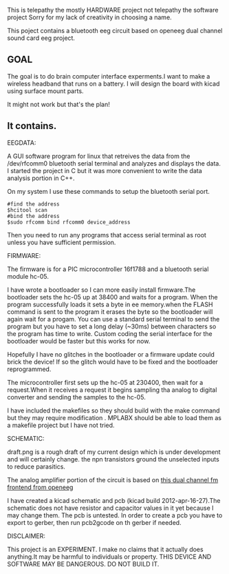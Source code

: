 This is telepathy the mostly HARDWARE project not telepathy the software project
Sorry for my lack of creativity in choosing a name.

This poject contains a bluetooth eeg circuit based on openeeg dual channel sound card eeg project.

GOAL
------
The goal is to do brain computer interface experments.I want to make a wireless headband that runs
on a battery. I will design the board with kicad using surface mount parts.

It might not work but that's the plan!



It contains.
---

EEGDATA:

A GUI software program for linux that retreives the data from the /dev/rfcomm0 bluetooth serial terminal
and analyzes and displays the data. I started the project in C but it was more convenient to write the data analysis portion in C++. 

On my system I use these commands to setup the bluetooth serial port.

 	#find the address
 	$hcitool scan
	#bind the address
	$sudo rfcomm bind rfcomm0 device_address

Then you need to run any programs that access serial terminal as root unless you have sufficient permission.



FIRMWARE:


The firmware is for a PIC microcontroller 16f1788 and a bluetooth serial module hc-05.

I have wrote a bootloader so I can more easily install firmware.The bootloader sets the hc-05 up at 38400 and waits for a program.
When the program successfully loads it sets a byte in ee memory.when the FLASH command is sent to the program it erases the byte
so the bootloader will again wait for a progam. You can use a standard serial terminal to send the program but you have to set a long delay (~30ms) between characters so the program has time to write. Custom coding the serial interface for the bootloader would be faster but this works for now.

Hopefully I have no glitches in the bootloader or a firmware update could brick the device! 
If so the glitch would have to be fixed and the bootloader reprogrammed.


The microcontroller first sets up the hc-05 at 230400, then wait for a request.When it receives  a request it begins sampling tha analog to digital converter and sending the samples to the hc-05.

I have included the makefiles so they should build with the make command but they may require modification . MPLABX should be able to load them as a makefile project but I have not tried.
 

SCHEMATIC:

draft.png is a rough draft of my current design which is under development and will certainly change. the npn transistors ground the unselected inputs to reduce parasitics.

The analog amplifier portion of the circuit is based on [this dual channel fm frontend from openeeg](http://openeeg.sourceforge.net/doc/hw/sceeg/DualChannelFMUnit-Sheet1.jpg) 

I have created a kicad schematic and pcb (kicad build 2012-apr-16-27).The schematic does not have resistor and capacitor values in it yet because I may change them. The pcb is untested. In order to create a pcb you have to export to gerber, then run pcb2gcode on th gerber if needed. 


DISCLAIMER:

This project is an EXPERIMENT. I make no claims that it actually does anything.It may be harmful to 
individuals or property.
THIS DEVICE AND SOFTWARE MAY BE DANGEROUS. DO NOT BUILD IT.
